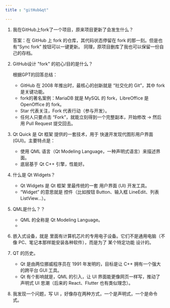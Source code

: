 ```yaml
---
title : "gitHub&qt"

---
```


1. 我在GitHub上fork了一个项目，原来项目更新了会发生什么？

    答案：在 GitHub 上 fork 的仓库，其代码状态停留在 fork 的那一刻。但是也有“Sync fork” 按钮可以一键更新。
    同理，原项目删库了我也可以保留一份自己的存档。
2. GitHub设计 "fork" 的初心/目的是什么？

    根据GPT的回答总结：
    - GitHub 在 2008 年推出时，最核心的创新就是 “社交化的 Git”，其中 fork 是关键功能。
    - fork的著名案例：MariaDB 就是 MySQL 的 fork，LibreOffice 是 OpenOffice 的 fork。
    - Star 代表关注，Fork 代表行动（参与开发）。
    - 任何人只要点击 “Fork”，就能立刻得到一个完整副本，开始修改 → 然后用 Pull Request 提交回去。
3. Qt Quick 是 Qt 框架 提供的一套技术，用于 快速开发现代图形用户界面 (GUI)。主要特点是：
    
    - 使用 QML 语言（Qt Modeling Language，一种声明式语言）来描述界面。
    - 底层基于 Qt C++ 引擎，性能好。
4. 什么是 Qt Widgets？

    - Qt Widgets 是 Qt 框架 里最传统的一套 用户界面 (UI) 开发工具。
    - “Widget” 的意思就是 控件（比如按钮 Button、输入框 LineEdit、列表 ListView…）。
5. QML是什么？？

    - QML 的全称是 Qt Modeling Language。
    - 
6. 嵌入式设备，就是 里面有计算机芯片的专用电子设备。它们不是通用电脑（不像 PC、笔记本那样能安装各种软件），而是为了 某个特定功能 设计的。
7. QT 的历史。

    - Qt 是由两位挪威程序员在 1991 年发明的，目标是让 C++ 拥有一个强大的跨平台 GUI 工具。
    - Qt 有个影响就是，QML 的引入，让 UI 界面能更像网页一样写，推动了 声明式 UI 思潮（后来的 React、Flutter 也有类似理念）。
8. 我发现一个问题，写 UI ，好像存在两种方式，一个是声明式，一个是命令式。